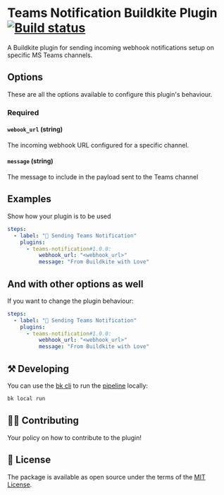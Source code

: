 # Teams Notification Buildkite Plugin [![Build status](https://badge.buildkite.com/519c16632496b3610d4691c7c75db6e679911ef5f666ce8f6a.svg)](https://buildkite.com/buildkite/plugins-ms-teams-notification)

A Buildkite plugin for sending incoming webhook notifications setup on specific MS Teams channels.

## Options

These are all the options available to configure this plugin's behaviour.

### Required

#### `webook_url` (string)

The incoming webhook URL configured for a specific channel.

#### `message` (string)

The message to include in the payload sent to the Teams channel

## Examples

Show how your plugin is to be used

```yaml
steps:
  - label: "💭 Sending Teams Notification"
    plugins:
      - teams-notification#1.0.0:
          webhook_url: "<webhook_url>"
          message: "From Buildkite with Love"
```

## And with other options as well

If you want to change the plugin behaviour:

```yaml
steps:
  - label: "💭 Sending Teams Notification"
    plugins:
      - teams-notification#1.0.0:
          webhook_url: "<webhook_url>"
          message: "From Buildkite with Love" 
```

## ⚒ Developing

You can use the [bk cli](https://github.com/buildkite/cli) to run the [pipeline](.buildkite/pipeline.yml) locally:

```bash
bk local run
```

## 👩‍💻 Contributing

Your policy on how to contribute to the plugin!

## 📜 License

The package is available as open source under the terms of the [MIT License](https://opensource.org/licenses/MIT).
